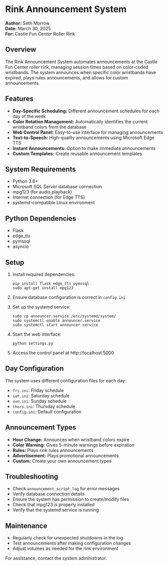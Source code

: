 # Rink Announcement System

**Author:** Seth Morrow  
**Date:** March 30, 2025  
**For:** Castle Fun Center Roller Rink

## Overview

The Rink Announcement System automates announcements at the Castle Fun Center roller rink, managing session times based on color-coded wristbands. The system announces when specific color wristbands have expired, plays rules announcements, and allows for custom announcements.

## Features

- **Day-Specific Scheduling:** Different announcement schedules for each day of the week
- **Color Rotation Management:** Automatically identifies the current wristband colors from the database
- **Web Control Panel:** Easy-to-use interface for managing announcements
- **Text-to-Speech:** High-quality announcements using Microsoft Edge TTS
- **Instant Announcements:** Option to make immediate announcements
- **Custom Templates:** Create reusable announcement templates

## System Requirements

- Python 3.8+
- Microsoft SQL Server database connection
- mpg123 (for audio playback)
- Internet connection (for Edge TTS)
- systemd-compatible Linux environment

## Python Dependencies

- Flask
- edge_tts
- pymssql
- asyncio

## Setup

1. Install required dependencies:
   ```
   pip install flask edge_tts pymssql
   sudo apt-get install mpg123
   ```

2. Ensure database configuration is correct in `config.ini`

3. Set up the systemd service:
   ```
   sudo cp announcer.service /etc/systemd/system/
   sudo systemctl enable announcer.service
   sudo systemctl start announcer.service
   ```

4. Start the web interface:
   ```
   python settings.py
   ```

5. Access the control panel at http://localhost:5000

## Day Configuration

The system uses different configuration files for each day:
- `fri.ini`: Friday schedule
- `sat.ini`: Saturday schedule
- `sun.ini`: Sunday schedule
- `thurs.ini`: Thursday schedule
- `config.ini`: Default configuration

## Announcement Types

- **Hour Change:** Announces when wristband colors expire
- **Color Warning:** Gives 5-minute warnings before expiration
- **Rules:** Plays rink rules announcements
- **Advertisement:** Plays promotional announcements
- **Custom:** Create your own announcement types

## Troubleshooting

- Check `announcement_script.log` for error messages
- Verify database connection details
- Ensure the system has permission to create/modify files
- Check that mpg123 is properly installed
- Verify that the systemd service is running

## Maintenance

- Regularly check for unexpected shutdowns in the log
- Test announcements after making configuration changes
- Adjust volumes as needed for the rink environment

For assistance, contact the system administrator.
